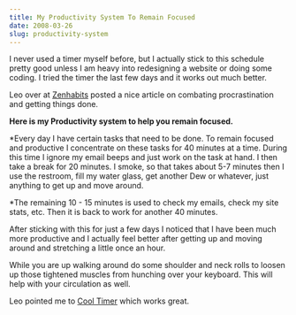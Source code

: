 ```yaml
---
title: My Productivity System To Remain Focused
date: 2008-03-26
slug: productivity-system
---
```


I never used a timer myself before, but I actually stick to this schedule pretty good unless I am heavy into redesigning a website or doing some coding. I tried the timer the last few days and it works out much better.

Leo over at <a href="http://zenhabits.net/2007/02/my-fav-procrastination-hack-30-10/" target="_blank">Zenhabits</a> posted a nice article on combating procrastination and getting things done.

<strong>Here is my Productivity system to help you remain focused. </strong><br />


*Every day I have certain tasks that need to be done. To remain focused and productive I concentrate on these tasks for 40 minutes at a time. During this time I ignore my email beeps and just work on the task at hand. I then take a break for 20 minutes. I smoke, so that takes about 5-7 minutes then I use the restroom, fill my water glass, get another Dew or whatever, just anything to get up and move around.

*The remaining 10 - 15 minutes is used to check my emails, check my site stats, etc. Then it is back to work for another 40 minutes.

After sticking with this for just a few days I noticed that I have been much more productive and I actually feel better after getting up and moving around and stretching a little once an hour. 

While you are up walking around do some shoulder and neck rolls to loosen up those tightened muscles from hunching over your keyboard. This will help with your circulation as well.

Leo pointed me to <a href="http://www.download.com/Cool-Timer/3000-2350_4-10400996.html" target="_blank" rel="nofollow noopener noreferrer">Cool Timer</a> which works great.